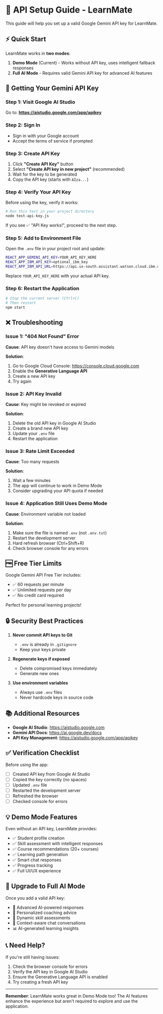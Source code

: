 # 🔑 API Setup Guide - LearnMate

This guide will help you set up a valid Google Gemini API key for LearnMate.

## ⚡ Quick Start

LearnMate works in **two modes**:

1. **Demo Mode** (Current) - Works without API key, uses intelligent fallback responses
2. **Full AI Mode** - Requires valid Gemini API key for advanced AI features

## 🚀 Getting Your Gemini API Key

### Step 1: Visit Google AI Studio

Go to: **https://aistudio.google.com/app/apikey**

### Step 2: Sign In

- Sign in with your Google account
- Accept the terms of service if prompted

### Step 3: Create API Key

1. Click **"Create API Key"** button
2. Select **"Create API key in new project"** (recommended)
3. Wait for the key to be generated
4. Copy the API key (starts with `AIza...`)

### Step 4: Verify Your API Key

Before using the key, verify it works:

```bash
# Run this test in your project directory
node test-api-key.js
```

If you see ✅ "API Key works!", proceed to the next step.

### Step 5: Add to Environment File

Open the `.env` file in your project root and update:

```bash
REACT_APP_GEMINI_API_KEY=YOUR_API_KEY_HERE
REACT_APP_IBM_API_KEY=optional_ibm_key
REACT_APP_IBM_API_URL=https://api.us-south.assistant.watson.cloud.ibm.com
```

Replace `YOUR_API_KEY_HERE` with your actual API key.

### Step 6: Restart the Application

```bash
# Stop the current server (Ctrl+C)
# Then restart
npm start
```

## ❌ Troubleshooting

### Issue 1: "404 Not Found" Error

**Cause**: API key doesn't have access to Gemini models

**Solution**:
1. Go to Google Cloud Console: https://console.cloud.google.com
2. Enable the **Generative Language API**
3. Create a new API key
4. Try again

### Issue 2: API Key Invalid

**Cause**: Key might be revoked or expired

**Solution**:
1. Delete the old API key in Google AI Studio
2. Create a brand new API key
3. Update your `.env` file
4. Restart the application

### Issue 3: Rate Limit Exceeded

**Cause**: Too many requests

**Solution**:
1. Wait a few minutes
2. The app will continue to work in Demo Mode
3. Consider upgrading your API quota if needed

### Issue 4: Application Still Uses Demo Mode

**Cause**: Environment variable not loaded

**Solution**:
1. Make sure the file is named `.env` (not `.env.txt`)
2. Restart the development server
3. Hard refresh browser (Ctrl+Shift+R)
4. Check browser console for any errors

## 🆓 Free Tier Limits

Google Gemini API Free Tier includes:
- ✅ 60 requests per minute
- ✅ Unlimited requests per day
- ✅ No credit card required

Perfect for personal learning projects!

## 🔒 Security Best Practices

1. **Never commit API keys to Git**
   - `.env` is already in `.gitignore`
   - Keep your keys private

2. **Regenerate keys if exposed**
   - Delete compromised keys immediately
   - Generate new ones

3. **Use environment variables**
   - Always use `.env` files
   - Never hardcode keys in source code

## 📚 Additional Resources

- **Google AI Studio**: https://aistudio.google.com
- **Gemini API Docs**: https://ai.google.dev/docs
- **API Key Management**: https://aistudio.google.com/app/apikey

## ✅ Verification Checklist

Before using the app:
- [ ] Created API key from Google AI Studio
- [ ] Copied the key correctly (no spaces)
- [ ] Updated `.env` file
- [ ] Restarted the development server
- [ ] Refreshed the browser
- [ ] Checked console for errors

## 💡 Demo Mode Features

Even without an API key, LearnMate provides:
- ✅ Student profile creation
- ✅ Skill assessment with intelligent responses
- ✅ Course recommendations (20+ courses)
- ✅ Learning path generation
- ✅ Smart chat responses
- ✅ Progress tracking
- ✅ Full UI/UX experience

## 🚀 Upgrade to Full AI Mode

Once you add a valid API key:
- 🤖 Advanced AI-powered responses
- 📝 Personalized coaching advice
- 🎯 Dynamic skill assessments
- 💬 Context-aware chat conversations
- 📊 AI-generated learning insights

## 📞 Need Help?

If you're still having issues:
1. Check the browser console for errors
2. Verify the API key in Google AI Studio
3. Ensure the Generative Language API is enabled
4. Try creating a fresh API key

---

**Remember**: LearnMate works great in Demo Mode too! The AI features enhance the experience but aren't required to explore and use the application.

